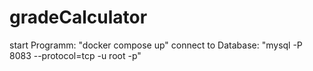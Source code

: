 # gradeCalculator
start Programm: "docker compose up"
connect to Database: "mysql -P 8083 --protocol=tcp -u root -p"
